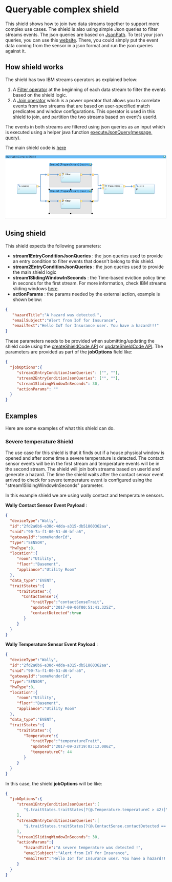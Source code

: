 # Queryable complex shield

This shield shows how to join two data streams together to support more complex use cases. The shield is also using simple Json queries to filter streams events. The json queries are based on [JsonPath](https://github.com/json-path/JsonPath). To test your json queries, you can use this [website](http://jsonpath.herokuapp.com/). There, you could simply put the event data coming from the sensor in a json format and run the json queries against it.  

## How shield works

The shield has two IBM streams operators as explained below:

1. A [Filter operator](https://www.ibm.com/support/knowledgecenter/en/SSCRJU_4.2.1/com.ibm.streams.toolkits.doc/spldoc/dita/tk$spl/op$spl.relational$Filter.html) at the beginning of each data stream to filter the events based on the shield logic.
2. A [Join operator](https://www.ibm.com/support/knowledgecenter/en/SSCRJU_4.2.1/com.ibm.streams.toolkits.doc/spldoc/dita/tk$spl/op$spl.relational$Join.html) which is a power operator that allows you to correlate events from two streams that are based on user-specified match predicates and window configurations. This operator is used in this shield to join, and partition the two streams based on event's userId. 

The events in both streams are filtered using json queries as an input which is executed using a helper java function [executeJsonQuery(message, query)](./impl/java/src/com/ibm/iot4i/examples/ExecuteJsonQueryImpl.java).

The main shield code is [here](./com.ibm.iot4i.examples/QueryableComplexShield.spl)

![Queryable Complex Shield](./images/queryable-complex-shield.png)

## Using shield

This shield expects the following parameters:

- **stream1EntryConditionJsonQueries** : the json queries used to provide an entry condition to filter events that doesn't belong to this shield.
- **stream2EntryConditionJsonQueries** : the json queries used to provide the main shield logic
- **stream1SlidingWindowInSeconds** : the Time-based eviction policy time in seconds for the first stream. For more information, check IBM streams sliding windows [here](https://developer.ibm.com/streamsdev/2014/08/22/spl-sliding-windows-explained/).
- **actionParams** : the params needed by the external action, example is shown below:

```json
{
   "hazardTitle":"A hazard was detected.",
   "emailSubject":"Alert from IoT for Insurance",
   "emailText":"Hello IoT for Insurance user. You have a hazard!!!"
}

 ```


These parameters needs to be provided when submitting/updating the shield code using the [createShieldCode API](https://ioti.us-south.containers.mybluemix.net/docs/#!/shield-codes/createShieldCode) or [updateShieldCode API](https://ioti.us-south.containers.mybluemix.net/docs/#!/shield-codes/updateShieldCode). The parameters are provided as part of the **jobOptions** field like:
 
 ```json
{
   "jobOptions":{
      "stream1EntryConditionJsonQueries": ["", ""],
      "stream2EntryConditionJsonQueries": ["", ""],
      "stream1SlidingWindowInSeconds": 30,
      "actionParams": ""
   }
}
 
 ```

## Examples

Here are some examples of what this shield can do. 

### Severe temperature Shield 

The use case for this shield is that it finds out if a house physical window is opened and after some time a severe temperature is detected. The contact sensor events will be in the first stream and temperature events will be in the second stream. The shield will join both streams based on userId and generate a hazard. The time the shield waits after the contact sensor event arrived to check for severe temperature event is configured using the "stream1SlidingWindowInSeconds" parameter.

In this example shield we are using wally contact and temperature sensors. 

**Wally Contact Sensor Event Payload** :

 ```json
{
   "deviceType":"Wally",
   "id":"2fd2a0b6-e38d-4dda-a315-db51860362aa",
   "snid":"90-7a-f1-00-51-d6-bf-a6",
   "gatewayId":"someVendorId",
   "type":"SENSOR",
   "hwType":8,
   "location":{
      "room":"Utility",
      "floor":"Basement",
      "appliance":"Utility Room"
   },
   "data_type":"EVENT",
   "traitStates":{
      "traitStates":{ 
        "ContactSense":{
            "traitType":"contactSenseTrait",
            "updated":"2017-09-06T00:51:41.325Z",
            "contactDetected":true
         }
      }
   }
}

```

**Wally Temperature Sensor Event Payload** :

 ```json
{
   "deviceType":"Wally",
   "id":"2fd2a0b6-e38d-4dda-a315-db51860362aa",
   "snid":"90-7a-f1-00-51-d6-bf-a6",
   "gatewayId":"someVendorId",
   "type":"SENSOR",
   "hwType":8,
   "location":{
      "room":"Utility",
      "floor":"Basement",
      "appliance":"Utility Room"
   },
   "data_type":"EVENT",
   "traitStates":{
      "traitStates":{
         "Temperature":{
            "traitType":"temperatureTrait",
            "updated":"2017-09-22T19:02:12.086Z",
            "temperatureC": 44
         }
      }
   }
}

```


In this case, the shield **jobOptions** will be like:     

 ```json
{
   "jobOptions":{
      "stream1EntryConditionJsonQueries":[
         "$.traitStates.traitStates[?(@.Temperature.temperatureC > 42)]"
      ],
      "stream2EntryConditionJsonQueries":[
         "$.traitStates.traitStates[?(@.ContactSense.contactDetected == true )]"
      ],
      "stream1SlidingWindowInSeconds": 30,
      "actionParams":{
         "hazardTitle":"A severe temperature was detected !",
         "emailSubject":"Alert from IoT for Insurance",
         "emailText":"Hello IoT for Insurance user. You have a hazard!!!"
      }
   }
}

```